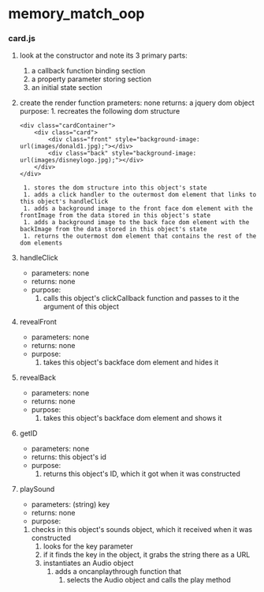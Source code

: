 # memory_match_oop

### card.js

1. look at the constructor and note its 3 primary parts:
    1. a callback function binding section
    1. a property parameter storing section
    1. an initial state section

1. create the render function
    prameters: none
    returns: a jquery dom object
    purpose:
        1. recreates the following dom structure
    ```
    <div class="cardContainer">
        <div class="card">
            <div class="front" style="background-image: url(images/donald1.jpg);"></div>
            <div class="back" style="background-image: url(images/disneylogo.jpg);"></div>
        </div>
    </div>
    ```
        1. stores the dom structure into this object's state
        1. adds a click handler to the outermost dom element that links to this object's handleClick
        1. adds a background image to the front face dom element with the frontImage from the data stored in this object's state
        1. adds a background image to the back face dom element with the backImage from the data stored in this object's state
        1. returns the outermost dom element that contains the rest of the dom elements

1. handleClick
    - parameters: none
    - returns: none
    - purpose: 
        1. calls this object's clickCallback function and passes to it the argument of this object

1. revealFront
    - parameters: none
    - returns: none
    - purpose:
        1. takes this object's backface dom element and hides it
    
1. revealBack
    - parameters: none
    - returns: none
    - purpose:
        1. takes this object's backface dom element and shows it
1. getID
    - parameters: none
    - returns: this object's id
    - purpose:
        1. returns this object's ID, which it got when it was constructed
1. playSound
    - parameters: (string) key
    - returns: none
    - purpose:
    1. checks in this object's sounds object, which it received when it was constructed
        1. looks for the key parameter
        1. if it finds the key in the object, it grabs the string there as a URL
        1. instantiates an Audio object
            1. adds a oncanplaythrough function that
                1. selects the Audio object and calls the play method
